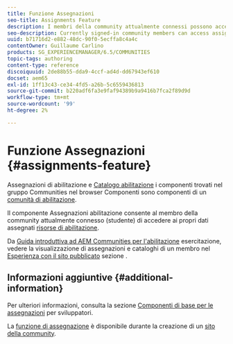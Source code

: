 ```yaml
---
title: Funzione Assegnazioni
seo-title: Assignments Feature
description: I membri della community attualmente connessi possono accedere alle risorse di abilitazione assegnate
seo-description: Currently signed-in community members can access assigned enablement resources
uuid: b71716d2-e882-48dc-90f0-5ecffa8c4a4c
contentOwner: Guillaume Carlino
products: SG_EXPERIENCEMANAGER/6.5/COMMUNITIES
topic-tags: authoring
content-type: reference
discoiquuid: 2de88b55-dda9-4ccf-ad4d-dd67943ef610
docset: aem65
exl-id: 1ff13c43-ce34-4fd5-a26b-5c6559436813
source-git-commit: b220adf6fa3e9faf94389b9a9416b7fca2f89d9d
workflow-type: tm+mt
source-wordcount: '99'
ht-degree: 2%

---
```


# Funzione Assegnazioni {#assignments-feature}

Assegnazioni di abilitazione e [Catalogo abilitazione](/help/communities/catalog.md) i componenti trovati nel gruppo Communities nel browser Componenti sono componenti di un [comunità di abilitazione](/help/communities/overview.md#enablement-community).

Il componente Assegnazioni abilitazione consente al membro della community attualmente connesso (studente) di accedere ai propri dati assegnati [risorse di abilitazione](/help/communities/resources.md).

Da [Guida introduttiva ad AEM Communities per l&#39;abilitazione](/help/communities/getting-started-enablement.md) esercitazione, vedere la visualizzazione di assegnazioni e cataloghi di un membro nel [Esperienza con il sito pubblicato](/help/communities/enablement-published-site.md) sezione .

## Informazioni aggiuntive {#additional-information}

Per ulteriori informazioni, consulta la sezione [Componenti di base per le assegnazioni](/help/communities/essentials-assignments.md) per sviluppatori.

La [funzione di assegnazione](/help/communities/functions.md#assignments-function) è disponibile durante la creazione di un [sito della community](/help/communities/sites-console.md).
